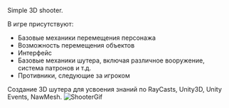 Simple 3D shooter.

В игре присутствуют:
- Базовые механики перемещения персонажа
- Возможность перемещения объектов
- Интерфейс
- Базовые механики шутера, включая различное вооружение, система патронов и т.д.
- Противники, следующие за игроком

Создание 3D шутера для усвоения знаний по RayCasts, Unity3D, Unity Events, NawMesh.
![ShooterGif](https://github.com/KingLlch/3D-shooter/assets/76882612/5d44d987-f97a-4733-8e6f-5e8bdff24e48)
